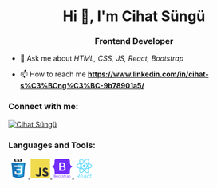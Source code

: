 <h1 align="center">Hi 👋, I'm Cihat Süngü</h1>
<h3 align="center">Frontend Developer</h3>

<lottie-player src="https://assets3.lottiefiles.com/packages/lf20_47dwpmff.json"  background="transparent"  speed="1"  style="width: 300px; height: 300px;"  loop  autoplay></lottie-player>

- 💬 Ask me about *HTML, CSS, JS, React, Bootstrap*

- 📫 How to reach me **https://www.linkedin.com/in/cihat-s%C3%BCng%C3%BC-9b78901a5/**

<h3 align="left">Connect with me:</h3>
<p align="left">
<a href="https://www.linkedin.com/in/cihat-s%C3%BCng%C3%BC-9b78901a5/" target="blank"><img align="center" src="https://cdn.jsdelivr.net/npm/simple-icons@3.0.1/icons/linkedin.svg" alt="Cihat Süngü" height="30" width="40" /></a>
</p>
<h3 align="left">Languages and Tools:</h3>
<a href="https://www.w3schools.com/css/" target="_blank"> <img src="https://raw.githubusercontent.com/devicons/devicon/master/icons/css3/css3-original-wordmark.svg" alt="css3" width="40" height="40"/> </a>
<a href="https://developer.mozilla.org/en-US/docs/Web/JavaScript" target="_blank"> <img src="https://raw.githubusercontent.com/devicons/devicon/master/icons/javascript/javascript-original.svg" alt="javascript" width="40" height="40"/> </a>
<a href="https://getbootstrap.com" target="_blank"> <img src="https://raw.githubusercontent.com/devicons/devicon/master/icons/bootstrap/bootstrap-plain-wordmark.svg" alt="bootstrap" width="40" height="40"/> </a>
<a href="https://reactjs.org/" target="_blank"> <img src="https://raw.githubusercontent.com/devicons/devicon/master/icons/react/react-original-wordmark.svg" alt="react" width="40" height="40"/> </a>
